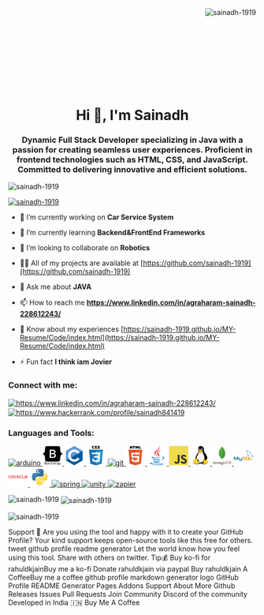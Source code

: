 <img align="left" src="https://i.giphy.com/qgQUggAC3Pfv687qPC.webp" alt="sainadh-1919" width= "1000" height="200px" style="margin-left:400px"/>
<br>
<h1 align="center">Hi 👋, I'm Sainadh</h1>
<h3 align="center">Dynamic Full Stack Developer specializing in Java with a passion for creating seamless user experiences. Proficient in frontend technologies such as HTML, CSS, and JavaScript. Committed to delivering innovative and efficient solutions.</h3>

<p align="left"> <img src="https://komarev.com/ghpvc/?username=sainadh-1919&label=Profile%20views&color=0e75b6&style=flat" alt="sainadh-1919" /> </p>

<p align="left"> <a href="https://github.com/ryo-ma/github-profile-trophy"><img src="https://github-profile-trophy.vercel.app/?username=sainadh-1919" alt="sainadh-1919" /></a> </p>

- 🔭 I’m currently working on **Car Service System**

- 🌱 I’m currently learning **Backend&FrontEnd Frameworks**

- 👯 I’m looking to collaborate on **Robotics**

- 👨‍💻 All of my projects are available at [https://github.com/sainadh-1919](https://github.com/sainadh-1919)

- 💬 Ask me about **JAVA**

- 📫 How to reach me **https://www.linkedin.com/in/agraharam-sainadh-228612243/**

- 📄 Know about my experiences [https://sainadh-1919.github.io/MY-Resume/Code/index.html](https://sainadh-1919.github.io/MY-Resume/Code/index.html)

- ⚡ Fun fact **I think iam Jovier**

<h3 align="left">Connect with me:</h3>
<p align="left">
<a href="https://linkedin.com/in/https://www.linkedin.com/in/agraharam-sainadh-228612243/" target="blank"><img align="center" src="https://raw.githubusercontent.com/rahuldkjain/github-profile-readme-generator/master/src/images/icons/Social/linked-in-alt.svg" alt="https://www.linkedin.com/in/agraharam-sainadh-228612243/" height="30" width="40" /></a>
<a href="https://www.hackerrank.com/https://www.hackerrank.com/profile/sainadh841419" target="blank"><img align="center" src="https://raw.githubusercontent.com/rahuldkjain/github-profile-readme-generator/master/src/images/icons/Social/hackerrank.svg" alt="https://www.hackerrank.com/profile/sainadh841419" height="30" width="40" /></a>
</p>

<h3 align="left">Languages and Tools:</h3>
<p align="left"> <a href="https://www.arduino.cc/" target="_blank" rel="noreferrer"> <img src="https://cdn.worldvectorlogo.com/logos/arduino-1.svg" alt="arduino" width="40" height="40"/> </a> <a href="https://getbootstrap.com" target="_blank" rel="noreferrer"> <img src="https://raw.githubusercontent.com/devicons/devicon/master/icons/bootstrap/bootstrap-plain-wordmark.svg" alt="bootstrap" width="40" height="40"/> </a> <a href="https://www.cprogramming.com/" target="_blank" rel="noreferrer"> <img src="https://raw.githubusercontent.com/devicons/devicon/master/icons/c/c-original.svg" alt="c" width="40" height="40"/> </a> <a href="https://www.w3schools.com/css/" target="_blank" rel="noreferrer"> <img src="https://raw.githubusercontent.com/devicons/devicon/master/icons/css3/css3-original-wordmark.svg" alt="css3" width="40" height="40"/> </a> <a href="https://git-scm.com/" target="_blank" rel="noreferrer"> <img src="https://www.vectorlogo.zone/logos/git-scm/git-scm-icon.svg" alt="git" width="40" height="40"/> </a> <a href="https://www.w3.org/html/" target="_blank" rel="noreferrer"> <img src="https://raw.githubusercontent.com/devicons/devicon/master/icons/html5/html5-original-wordmark.svg" alt="html5" width="40" height="40"/> </a> <a href="https://www.java.com" target="_blank" rel="noreferrer"> <img src="https://raw.githubusercontent.com/devicons/devicon/master/icons/java/java-original.svg" alt="java" width="40" height="40"/> </a> <a href="https://developer.mozilla.org/en-US/docs/Web/JavaScript" target="_blank" rel="noreferrer"> <img src="https://raw.githubusercontent.com/devicons/devicon/master/icons/javascript/javascript-original.svg" alt="javascript" width="40" height="40"/> </a> <a href="https://www.linux.org/" target="_blank" rel="noreferrer"> <img src="https://raw.githubusercontent.com/devicons/devicon/master/icons/linux/linux-original.svg" alt="linux" width="40" height="40"/> </a> <a href="https://www.mongodb.com/" target="_blank" rel="noreferrer"> <img src="https://raw.githubusercontent.com/devicons/devicon/master/icons/mongodb/mongodb-original-wordmark.svg" alt="mongodb" width="40" height="40"/> </a> <a href="https://www.mysql.com/" target="_blank" rel="noreferrer"> <img src="https://raw.githubusercontent.com/devicons/devicon/master/icons/mysql/mysql-original-wordmark.svg" alt="mysql" width="40" height="40"/> </a> <a href="https://www.oracle.com/" target="_blank" rel="noreferrer"> <img src="https://raw.githubusercontent.com/devicons/devicon/master/icons/oracle/oracle-original.svg" alt="oracle" width="40" height="40"/> </a> <a href="https://www.python.org" target="_blank" rel="noreferrer"> <img src="https://raw.githubusercontent.com/devicons/devicon/master/icons/python/python-original.svg" alt="python" width="40" height="40"/> </a> <a href="https://spring.io/" target="_blank" rel="noreferrer"> <img src="https://www.vectorlogo.zone/logos/springio/springio-icon.svg" alt="spring" width="40" height="40"/> </a> <a href="https://unity.com/" target="_blank" rel="noreferrer"> <img src="https://www.vectorlogo.zone/logos/unity3d/unity3d-icon.svg" alt="unity" width="40" height="40"/> </a> <a href="https://zapier.com" target="_blank" rel="noreferrer"> <img src="https://www.vectorlogo.zone/logos/zapier/zapier-icon.svg" alt="zapier" width="40" height="40"/> </a> </p>

<p><img align="left" src="https://github-readme-stats.vercel.app/api/top-langs?username=sainadh-1919&show_icons=true&locale=en&layout=compact" alt="sainadh-1919" /></p>

<p>&nbsp;<img align="center" src="https://github-readme-stats.vercel.app/api?username=sainadh-1919&show_icons=true&locale=en" alt="sainadh-1919" /></p>

<p><img align="center" src="https://github-readme-streak-stats.herokuapp.com/?user=sainadh-1919&" alt="sainadh-1919" /></p>

Support 🙏
Are you using the tool and happy with it to create your GitHub Profile?
Your kind support keeps open-source tools like this free for others.
tweet github profile readme generator
Let the world know how you feel using this tool. Share with others on twitter.
Tip💰
Buy ko-fi for rahuldkjainBuy me a ko-fi
Donate rahuldkjain via paypal
Buy rahuldkjain A CoffeeBuy me a coffee
github profile markdown generator logo
GitHub Profile README Generator
Pages
Addons
Support
About
More
Github
Releases
Issues
Pull Requests
Join Community
Discord of the community
Developed in India 🇮🇳
Buy Me A Coffee
